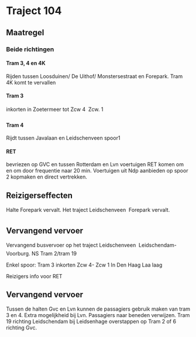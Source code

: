 # Traject 104
## Maatregel
### Beide richtingen

#### Tram 3, 4 en 4K
Rijden tussen Loosduinen/ De Uithof/ Monstersestraat en Forepark. Tram 4K komt te vervallen

#### Tram 3
inkorten in Zoetermeer tot Zcw 4  Zcw. 1

#### Tram 4
Rijdt tussen Javalaan en Leidschenveen spoor1

#### RET
bevriezen op GVC en tussen Rotterdam en Lvn voertuigen RET komen om en om door frequentie naar 20 min. Voertuigen uit Ndp aanbieden op spoor 2 kopmaken en direct vertrekken.

## Reizigerseffecten
Halte Forepark vervalt.
Het traject Leidschenveen  Forepark vervalt.

## Vervangend vervoer
Vervangend busvervoer op het traject Leidschenveen  Leidschendam-Voorburg.
NS
Tram 2/tram 19

Enkel spoor:
Tram 3 inkorten Zcw 4- Zcw 1
In Den Haag Laa laag

Reizigers info voor RET

## Vervangend vervoer
Tussen de halten Gvc en Lvn kunnen de passagiers gebruik maken van tram 3 en 4.
Extra mogelijkheid bij Lvn.
Passagiers naar beneden verwijzen.
Tram 19 richting Leidschendam bij Leidsenhage overstappen op Tram 2 of 6 richting Gvc.
